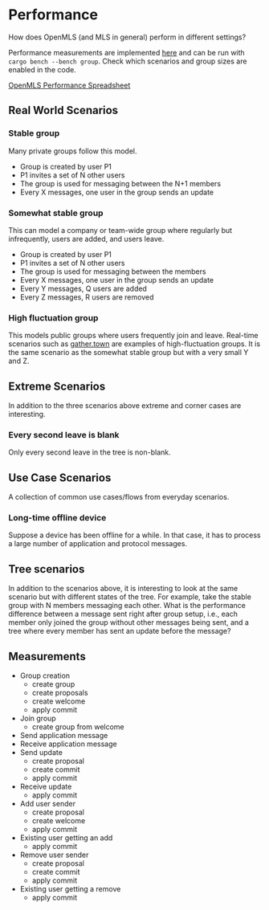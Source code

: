 # Performance

How does OpenMLS (and MLS in general) perform in different settings?

Performance measurements are implemented [here](https://github.com/openmls/openmls/blob/franziskus/benchmarks/benches/group.rs) and can be run with `cargo bench --bench group`.
Check which scenarios and group sizes are enabled in the code.

[OpenMLS Performance Spreadsheet](https://docs.google.com/spreadsheets/d/1nZv8lpT28JctDVo4ARBLZCKcIdvo-h8cIyN3_dIedFU)

## Real World Scenarios

### Stable group
Many private groups follow this model.

- Group is created by user P1
- P1 invites a set of N other users
- The group is used for messaging between the N+1 members
- Every X messages, one user in the group sends an update

### Somewhat stable group
This can model a company or team-wide group where regularly but infrequently, users are added, and users leave.

- Group is created by user P1
- P1 invites a set of N other users
- The group is used for messaging between the members
- Every X messages, one user in the group sends an update
- Every Y messages, Q users are added
- Every Z messages, R users are removed

### High fluctuation group
This models public groups where users frequently join and leave.
Real-time scenarios such as [gather.town](https://gather.town) are examples of high-fluctuation groups.
It is the same scenario as the somewhat stable group but with a very small Y and Z.

## Extreme Scenarios
In addition to the three scenarios above extreme and corner cases are interesting.

### Every second leave is blank
Only every second leave in the tree is non-blank.

## Use Case Scenarios
A collection of common use cases/flows from everyday scenarios.

### Long-time offline device
Suppose a device has been offline for a while. In that case, it has to process a large number of application and protocol messages.

## Tree scenarios
In addition to the scenarios above, it is interesting to look at the same scenario but with different states of the tree.
For example, take the stable group with N members messaging each other.
What is the performance difference between a message sent right after group setup, i.e., each member only joined the group without other messages being sent, and a tree where every member has sent an update before the message?

## Measurements
- Group creation
    - create group
    - create proposals
    - create welcome
    - apply commit
- Join group
    - create group from welcome
- Send application message
- Receive application message
- Send update
    - create proposal
    - create commit
    - apply commit
- Receive update
    - apply commit
- Add user sender
    - create proposal
    - create welcome
    - apply commit
- Existing user getting an add
    - apply commit
- Remove user sender
    - create proposal
    - create commit
    - apply commit
- Existing user getting a remove
    - apply commit
